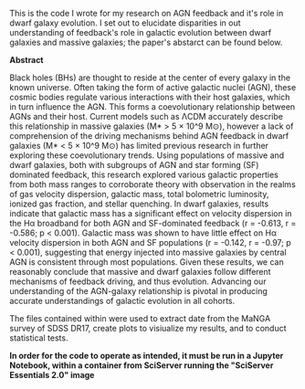 This is the code I wrote for my research on AGN feedback and it's role in dwarf galaxy evolution. I set out to elucidate disparities in out understanding of feedback's role in galactic evolution between dwarf galaxies and massive galaxies; the paper's abstarct can be found below.

**Abstract**

Black holes (BHs) are thought to reside at the center of every galaxy in the known universe. Often taking the form of active galactic nuclei (AGN), these cosmic bodies regulate various interactions with their host galaxies, which in turn influence the AGN. This forms a coevolutionary relationship between AGNs and their host. Current models such as ΛCDM accurately describe this relationship in massive galaxies (M* > 5 × 10^9 M⊙), however a lack of comprehension of the driving mechanisms behind AGN feedback in dwarf galaxies (M* < 5 × 10^9 M⊙) has limited previous research in further exploring these coevolutionary trends. Using populations of massive and dwarf galaxies, both with subgroups of AGN and star forming (SF) dominated feedback, this research explored various galactic properties from both mass ranges to corroborate theory with observation in the realms of gas velocity dispersion, galactic mass, total bolometric luminosity, ionized gas fraction, and stellar quenching. In dwarf galaxies, results indicate that galactic mass has a significant effect on velocity dispersion in the Hα broadband for both AGN and SF-dominated feedback (r = -0.613, r = -0.586; p < 0.001). Galactic mass was shown to have little effect on Hα velocity dispersion in both AGN and SF populations (r = -0.142, r = -0.97; p < 0.001), suggesting that energy injected into massive galaxies by central AGN is consistent through most populations. Given these results, we can reasonably conclude that massive and dwarf galaxies follow different mechanisms of feedback driving, and thus evolution. Advancing our understanding of the AGN-galaxy relationship is pivotal in producing accurate understandings of galactic evolution in all cohorts.

The files contained within were used to extract date from the MaNGA survey of SDSS DR17, create plots to visiualize my results, and to conduct statistical tests. 

**In order for the code to operate as intended, it must be run in a Jupyter Notebook, within a container from SciServer running the "SciServer Essentials 2.0" image**
